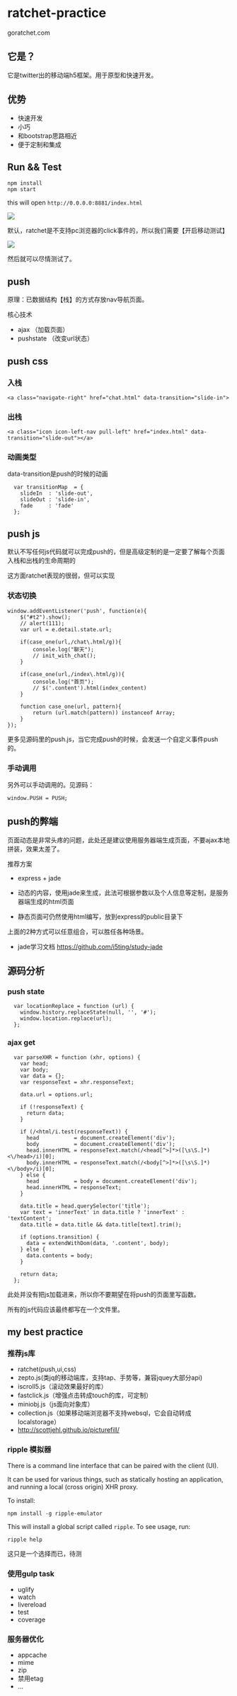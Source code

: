 ratchet-practice
================

goratchet.com

## 它是？

它是twitter出的移动端h5框架。用于原型和快速开发。

## 优势

- 快速开发
- 小巧
- 和bootstrap思路相近
- 便于定制和集成


## Run && Test

```
npm install 
npm start
```

this will open `http://0.0.0.0:8881/index.html`

![](doc/1.png)

默认，ratchet是不支持pc浏览器的click事件的，所以我们需要【开启移动测试】

![](doc/2.png)

然后就可以尽情测试了。

## push

原理：已数据结构【栈】的方式存放nav导航页面。

核心技术

- ajax （加载页面）
- pushstate （改变url状态）

## push css

### 入栈

```
<a class="navigate-right" href="chat.html" data-transition="slide-in">
```

### 出栈

```
<a class="icon icon-left-nav pull-left" href="index.html" data-transition="slide-out"></a>
```

### 动画类型

data-transition是push的时候的动画

```
  var transitionMap  = {
    slideIn  : 'slide-out',
    slideOut : 'slide-in',
    fade     : 'fade'
  };
```

## push js

默认不写任何js代码就可以完成push的，但是高级定制的是一定要了解每个页面入栈和出栈的生命周期的

这方面ratchet表现的很弱，但可以实现

### 状态切换

```
window.addEventListener('push', function(e){
	$("#t2").show();
	// alert(111);
	var url = e.detail.state.url;

	if(case_one(url,/chat\.html/g)){
		console.log("聊天");
		// init_with_chat();
	}

	if(case_one(url,/index\.html/g)){
		console.log("首页");
		// $('.content').html(index_content)		
	}

	function case_one(url, pattern){
		return (url.match(pattern)) instanceof Array;
	}
});

```

更多见源码里的push.js，当它完成push的时候，会发送一个自定义事件push的。


### 手动调用

另外可以手动调用的。见源码：

```
window.PUSH = PUSH;
```

## push的弊端

页面动态是非常头疼的问题，此处还是建议使用服务器端生成页面，不要ajax本地拼装，效果太差了。

推荐方案

- express + jade

- 动态的内容，使用jade来生成，此法可根据参数以及个人信息等定制，是服务器端生成的html页面
- 静态页面可仍然使用html编写，放到express的public目录下

上面的2种方式可以任意组合，可以胜任各种场景。


- jade学习文档 https://github.com/i5ting/study-jade

## 源码分析

### push state

```
  var locationReplace = function (url) {
    window.history.replaceState(null, '', '#');
    window.location.replace(url);
  };
```

### ajax get

```
  var parseXHR = function (xhr, options) {
    var head;
    var body;
    var data = {};
    var responseText = xhr.responseText;

    data.url = options.url;

    if (!responseText) {
      return data;
    }

    if (/<html/i.test(responseText)) {
      head           = document.createElement('div');
      body           = document.createElement('div');
      head.innerHTML = responseText.match(/<head[^>]*>([\s\S.]*)<\/head>/i)[0];
      body.innerHTML = responseText.match(/<body[^>]*>([\s\S.]*)<\/body>/i)[0];
    } else {
      head           = body = document.createElement('div');
      head.innerHTML = responseText;
    }

    data.title = head.querySelector('title');
    var text = 'innerText' in data.title ? 'innerText' : 'textContent';
    data.title = data.title && data.title[text].trim();

    if (options.transition) {
      data = extendWithDom(data, '.content', body);
    } else {
      data.contents = body;
    }

    return data;
  };
```

此处并没有把js加载进来，所以你不要期望在将push的页面里写函数。

所有的js代码应该最终都写在一个文件里。

## my best practice 

### 推荐js库

- ratchet(push,ui,css)
- zepto.js(类jq的移动端库，支持tap、手势等，兼容jquey大部分api)
- iscroll5.js（滚动效果最好的库）
- fastclick.js（增强点击转成touch的库，可定制）
- miniobj.js（js面向对象库）
- collection.js（如果移动端浏览器不支持websql，它会自动转成localstorage）
- http://scottjehl.github.io/picturefill/

### ripple 模拟器


There is a command line interface that can be paired with the client (UI).

It can be used for various things, such as statically hosting an application, and running a local (cross origin) XHR proxy.

To install:

    npm install -g ripple-emulator

This will install a global script called `ripple`. To see usage, run:

    ripple help

这只是一个选择而已，待测

### 使用gulp task

- uglify
- watch
- livereload
- test
- coverage

### 服务器优化

- appcache
- mime
- zip
- 禁用etag
- ...

